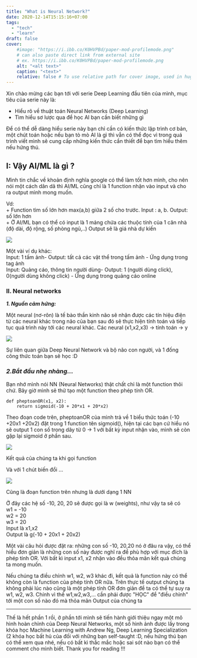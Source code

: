 ```yaml
---
title: "What is Neural Network?"
date: 2020-12-14T15:15:16+07:00
tags:
  - "tech"
  - "learn"
draft: false
cover:
    #image: "https://i.ibb.co/K0HVPBd/paper-mod-profilemode.png"
    # can also paste direct link from external site
    # ex. https://i.ibb.co/K0HVPBd/paper-mod-profilemode.png
    alt: "<alt text>"
    caption: "<text>"
    relative: false # To use relative path for cover image, used in hugo Page-bundles
---
```

Xin chào mừng các bạn tới với serie Deep Learning đầu tiên của mình, mục tiêu của serie này là:

*   Hiểu rõ về thuật toán Neural Networks (Deep Learning)
*   Tìm hiểu sơ lược qua để học AI bạn cần biết những gì

Để có thể dễ dàng hiểu serie này bạn chỉ cần có kiến thức lập trình cơ bản, một chút toán hoặc nếu bạn tò mò AI là gì thì vẫn có thể đọc vì trong quá trình viết mình sẽ cung cấp những kiến thức cần thiết để bạn tìm hiểu thêm nếu hứng thú.

**I: Vậy AI/ML là gì ?**
------------------------

Mình tin chắc về khoản định nghĩa google có thể làm tốt hơn mình, cho nên nói một cách dân dã thì AI/ML cũng chỉ là 1 function nhận vào input và cho ra output mình mong muốn.

Vd:  
\+ Function tìm số lớn hơn max(a,b) giữa 2 số cho trước. Input : a, b. Output: số lớn hơn  
\+ Ở AI/ML bạn có thể có input là 1 mảng chứa các thuộc tính của 1 căn nhà (độ dài, độ rộng, số phòng ngủ,..) Output sẽ là giá nhà dự kiến

![](http://www.some-emotions.studio/wp-content/uploads/2020/03/Supervised-Learning-with-Neural-Networks-deeplearning.ai-Coursera-Mozilla-Firefox.jpg)

Một vài ví dụ khác:  
Input: 1 tấm ảnh- Output: tất cả các vật thể trong tấm ảnh - Ứng dụng trong tag ảnh  
Input: Quảng cáo, thông tin người dùng- Output: 1 (người dùng click), 0(người dùng không click) - Ứng dụng trong quảng cáo online  
  

### **II. Neural networks**  
**_1\. Nguồn cảm hứng:_**

Một neural (nơ-rôn) là tế bào thần kinh não sẽ nhận được các tín hiệu điện từ các neural khác trong não của bạn sau đó sẽ thực hiện tính toán và tiếp tục quá trình này tới các neural khác. Các neural (x1,x2,x3) -> tính toán -> y

![](http://www.some-emotions.studio/wp-content/uploads/2020/03/What-does-this-have-to-do-with-the-brain-deeplearning.ai-Coursera-Mozilla-Firefox.jpg)

Sự liên quan giữa Deep Neural Network và bộ não con người, và 1 đống công thức toán bạn sẽ học :D

### **_2.Bắt đầu nhẹ nhàng..._**

Bạn nhớ mình nói NN (Neural Networks) thật chất chỉ là một function thôi chứ. Bây giờ mình sẽ thử tạo một function theo phép tính OR.  

    def pheptoanOR(x1, x2):
        return sigmoid(-10 + 20*x1 + 20*x2)

  
Theo đoạn code trên, pheptoanOR của mình trả về 1 biểu thức toán (-10 +20x1 +20x2) đặt trong 1 function tên sigmoid(), hiện tại các bạn cứ hiểu nó sẽ output 1 con số trong dãy từ 0 -> 1 với bất kỳ input nhận vào, mình sẽ còn gặp lại sigmoid ở phần sau.

![](http://www.some-emotions.studio/wp-content/uploads/2020/03/Command-Prompt.jpg)

Kết quả của chúng ta khi gọi function

Và với 1 chút biến đổi ...  

![](http://www.some-emotions.studio/wp-content/uploads/2020/03/Examples-and-Intuitions-I-Coursera-Mozilla-Firefox.jpg)

Cũng là đoạn function trên nhưng là dưới dạng 1 NN

Ở đây các hệ số -10, 20, 20 sẽ được gọi là w (weights), như vậy ta sẽ có  
w1 = -10  
w2 = 20  
w3 = 20  
Input là x1,x2  
Output là g(-10 + 20x1 + 20x2)

Một vài câu hỏi được đặt ra: những con số -10, 20,20 nó ở đâu ra vậy, có thể hiểu đơn giản là những con số này được nghĩ ra để phù hợp với mục đích là phép tính OR. Với bất kì input x1, x2 nhận vào đều thỏa mãn kết quả chúng ta mong muốn.

Nếu chúng ta điều chỉnh w1, w2, w3 khác đi, kết quả là function này có thể không còn là function của phép tính OR nữa. Trên thực tế output chúng ta không phải lúc nào cũng là một phép tính OR đơn giản để ta có thể tự suy ra w1, w2, w3. Chính vì thế w1,w2,w3,... cần phải được "HỌC" để "điều chỉnh" tới một con số nào đó mà thỏa mãn Output của chúng ta

* * *

Thế là hết phần 1 rồi, ở phần tới mình sẽ tiến hành giới thiệu ngay một mô hình hoàn chỉnh của Deep Neural Networks, một số hình ảnh được lấy trong khóa học Machine Learning with Andrew Ng, Deep Learning Specialization (2 khóa học bất hủ của đối với những bạn self-taught :D, nếu hứng thú bạn có thể xem qua nhé, nếu có bất kì thắc mắc hoặc sai sót nào bạn có thể comment cho mình biết. Thank you for reading !!!